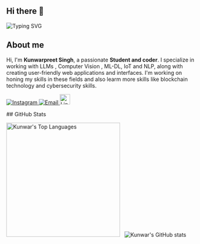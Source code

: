 ## Hi there 👋 
![Typing SVG](https://readme-typing-svg.demolab.com?font=Fira+Code&weight=900&size=40&repeat=false&vCenter=true&width=800&color=ff4f4f&lines=Kunwarpreet+Singh)

## About me
Hi, I'm **Kunwarpreet Singh**, a passionate **Student and coder**. I specialize in working with LLMs , Computer Vision , ML-DL, IoT and NLP, along with creating user-friendly web applications and interfaces. I'm working on honing my skills in these fields and also learm more skills like blockchain technology and cybersecurity skills.

<p>
  <a href="https://www.instagram.com/kunwar1908/" target="_blank">
    <img src="https://img.shields.io/badge/Follow%20me%20on-Instagram-E4405F?style=for-the-badge&logo=instagram&logoColor=white" alt="Instagram">
  </a>
  <a href="mailto:kunwarpreet1908@gmail.com" target="_blank">
    <img src="https://img.shields.io/badge/Contact%20me%20on-Email-D14836?style=for-the-badge&logo=gmail&logoColor=white" alt="Email">
  </a>
  <a href="https://www.linkedin.com/in/kunwar1908/" target="_blank">
    <img src="https://img.shields.io/badge/Follow%20me%20on-Linkedin-0A66C2?" height='27' alt="LinkedIn" />
  </a>
</p>
## GitHub Stats
<p>
  <!-- Top Languages Card -->
<img src="http://github-readme-stats.vercel.app/api/top-langs/?username=kunwar1908&theme=aura&bg_color=0D1117&title_color=FF6600&icon_color=FF6600&text_color=cbf3f0&ring_color=FF6600" alt="Kunwar's Top Languages" width="300px"/>
  &nbsp;
  <!-- GitHub Stats Card -->
  <img src="https://github-readme-stats.vercel.app/api?username=kunwar1908&theme=aura&bg_color=0D1117&title_color=FF6600&icon_color=FF6600&text_color=cbf3f0&ring_color=FF6600" alt="Kunwar's GitHub stats" />
</p>
<!--
**kunwar1908/kunwar1908** is a ✨ _special_ ✨ repository because its `README.md` (this file) appears on your GitHub profile.

Here are some ideas to get you started:

- 🔭 I’m currently working on ...
- 🌱 I’m currently learning ...
- 👯 I’m looking to collaborate on ...
- 🤔 I’m looking for help with ...
- 💬 Ask me about ...
- 📫 How to reach me: ...
- 😄 Pronouns: ...
- ⚡ Fun fact: ...
-->
![github stats](https://github-readme-stats.vercel.app/api?username=kunwar1908&theme=radical")
![Top languages](https://github-readme-stats.vercel.app/api/top-langs/?username=kunwar1908&show_icons=true&cache_seconds=86400")
